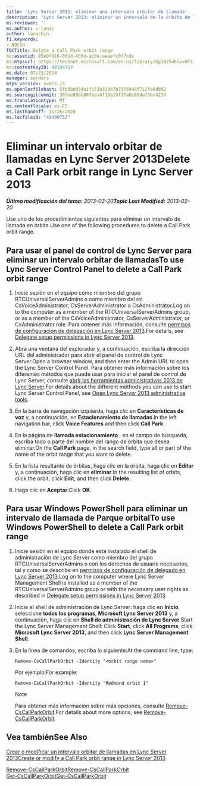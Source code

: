 ```yaml
---
title: 'Lync Server 2013: eliminar una intervalo orbitar de llamada'
description: 'Lync Server 2013: eliminar un intervalo de la órbita de la llamada.'
ms.reviewer: ''
ms.author: v-lanac
author: lanachin
f1.keywords:
- NOCSH
TOCTitle: Delete a Call Park orbit range
ms:assetid: 85e9f916-062d-450d-ac0a-aeaefc0f7cdc
ms:mtpsurl: https://technet.microsoft.com/en-us/library/Gg182546(v=OCS.15)
ms:contentKeyID: 48184713
ms.date: 07/23/2014
manager: serdars
mtps_version: v=OCS.15
ms.openlocfilehash: 5fb0bbd34a1f151b32067b7375948f712fa6d902
ms.sourcegitcommit: 36fee89bb887bea4f18b19f17a8c69daf5bc423d
ms.translationtype: MT
ms.contentlocale: es-ES
ms.lasthandoff: 11/26/2020
ms.locfileid: "49430752"
---
```

# <a name="delete-a-call-park-orbit-range-in-lync-server-2013"></a><span data-ttu-id="36299-103">Eliminar un intervalo orbitar de llamadas en Lync Server 2013</span><span class="sxs-lookup"><span data-stu-id="36299-103">Delete a Call Park orbit range in Lync Server 2013</span></span>

<div data-xmlns="http://www.w3.org/1999/xhtml">

<div class="topic" data-xmlns="http://www.w3.org/1999/xhtml" data-msxsl="urn:schemas-microsoft-com:xslt" data-cs="https://msdn.microsoft.com/">

<div data-asp="https://msdn2.microsoft.com/asp">



</div>

<div id="mainSection">

<div id="mainBody"><span data-ttu-id="36299-104">

<span> </span></span><span class="sxs-lookup"><span data-stu-id="36299-104">

<span> </span></span></span>

<span data-ttu-id="36299-105">_**Última modificación del tema:** 2013-02-20_</span><span class="sxs-lookup"><span data-stu-id="36299-105">_**Topic Last Modified:** 2013-02-20_</span></span>

<span data-ttu-id="36299-106">Use uno de los procedimientos siguientes para eliminar un intervalo de llamada en órbita.</span><span class="sxs-lookup"><span data-stu-id="36299-106">Use one of the following procedures to delete a Call Park orbit range.</span></span>

<div>

## <a name="to-use-lync-server-control-panel-to-delete-a-call-park-orbit-range"></a><span data-ttu-id="36299-107">Para usar el panel de control de Lync Server para eliminar un intervalo orbitar de llamadas</span><span class="sxs-lookup"><span data-stu-id="36299-107">To use Lync Server Control Panel to delete a Call Park orbit range</span></span>

1.  <span data-ttu-id="36299-108">Inicie sesión en el equipo como miembro del grupo RTCUniversalServerAdmins o como miembro del rol CsVoiceAdministrator, CsServerAdministrator o CsAdministrator.</span><span class="sxs-lookup"><span data-stu-id="36299-108">Log on to the computer as a member of the RTCUniversalServerAdmins group, or as a member of the CsVoiceAdministrator, CsServerAdministrator, or CsAdministrator role.</span></span> <span data-ttu-id="36299-109">Para obtener más información, consulte [permisos de configuración de delegación en Lync Server 2013](lync-server-2013-delegate-setup-permissions.md).</span><span class="sxs-lookup"><span data-stu-id="36299-109">For details, see [Delegate setup permissions in Lync Server 2013](lync-server-2013-delegate-setup-permissions.md).</span></span>

2.  <span data-ttu-id="36299-110">Abra una ventana del explorador y, a continuación, escriba la dirección URL del administrador para abrir el panel de control de Lync Server.</span><span class="sxs-lookup"><span data-stu-id="36299-110">Open a browser window, and then enter the Admin URL to open the Lync Server Control Panel.</span></span> <span data-ttu-id="36299-111">Para obtener más información sobre los diferentes métodos que puede usar para iniciar el panel de control de Lync Server, consulte [abrir las herramientas administrativas 2013 de Lync Server](lync-server-2013-open-lync-server-administrative-tools.md).</span><span class="sxs-lookup"><span data-stu-id="36299-111">For details about the different methods you can use to start Lync Server Control Panel, see [Open Lync Server 2013 administrative tools](lync-server-2013-open-lync-server-administrative-tools.md).</span></span>

3.  <span data-ttu-id="36299-112">En la barra de navegación izquierda, haga clic en **Características de voz** y, a continuación, en **Estacionamiento de llamadas**.</span><span class="sxs-lookup"><span data-stu-id="36299-112">In the left navigation bar, click **Voice Features** and then click **Call Park**.</span></span>

4.  <span data-ttu-id="36299-113">En la página de **llamada estacionamiento** , en el campo de búsqueda, escriba todo o parte del nombre del rango de órbita que desea eliminar.</span><span class="sxs-lookup"><span data-stu-id="36299-113">On the **Call Park** page, in the search field, type all or part of the name of the orbit range that you want to delete.</span></span>

5.  <span data-ttu-id="36299-114">En la lista resultante de órbitas, haga clic en la órbita, haga clic en **Editar** y, a continuación, haga clic en **eliminar**.</span><span class="sxs-lookup"><span data-stu-id="36299-114">In the resulting list of orbits, click the orbit, click **Edit**, and then click **Delete**.</span></span>

6.  <span data-ttu-id="36299-115">Haga clic en **Aceptar**.</span><span class="sxs-lookup"><span data-stu-id="36299-115">Click **OK**.</span></span>

</div>

<div>

## <a name="to-use-windows-powershell-to-delete-a-call-park-orbit-range"></a><span data-ttu-id="36299-116">Para usar Windows PowerShell para eliminar un intervalo de llamada de Parque orbital</span><span class="sxs-lookup"><span data-stu-id="36299-116">To use Windows PowerShell to delete a Call Park orbit range</span></span>

1.  <span data-ttu-id="36299-117">Inicie sesión en el equipo donde está instalado el shell de administración de Lync Server como miembro del grupo RTCUniversalServerAdmins o con los derechos de usuario necesarios, tal y como se describe en [permisos de configuración de delegado en Lync Server 2013](lync-server-2013-delegate-setup-permissions.md).</span><span class="sxs-lookup"><span data-stu-id="36299-117">Log on to the computer where Lync Server Management Shell is installed as a member of the RTCUniversalServerAdmins group or with the necessary user rights as described in [Delegate setup permissions in Lync Server 2013](lync-server-2013-delegate-setup-permissions.md).</span></span>

2.  <span data-ttu-id="36299-118">Inicie el shell de administración de Lync Server: haga clic en **Inicio**, seleccione **todos los programas**, **Microsoft Lync Server 2013** y, a continuación, haga clic en **Shell de administración de Lync Server**.</span><span class="sxs-lookup"><span data-stu-id="36299-118">Start the Lync Server Management Shell: Click **Start**, click **All Programs**, click **Microsoft Lync Server 2013**, and then click **Lync Server Management Shell**.</span></span>

3.  <span data-ttu-id="36299-119">En la línea de comandos, escriba lo siguiente:</span><span class="sxs-lookup"><span data-stu-id="36299-119">At the command line, type:</span></span>
    
        Remove-CsCallParkOrbit -Identity "<orbit range name>" 
    
    <span data-ttu-id="36299-120">Por ejemplo:</span><span class="sxs-lookup"><span data-stu-id="36299-120">For example:</span></span>
    
        Remove-CsCallParkOrbit -Identity "Redmond orbit 1"
    
    <div>
    

    > [!NOTE]  
    > <span data-ttu-id="36299-121">Para obtener más información sobre más opciones, consulte <A href="https://docs.microsoft.com/powershell/module/skype/Remove-CsCallParkOrbit">Remove-CsCallParkOrbit</A>.</span><span class="sxs-lookup"><span data-stu-id="36299-121">For details about more options, see <A href="https://docs.microsoft.com/powershell/module/skype/Remove-CsCallParkOrbit">Remove-CsCallParkOrbit</A>.</span></span>

    
    </div>

</div>

<div>

## <a name="see-also"></a><span data-ttu-id="36299-122">Vea también</span><span class="sxs-lookup"><span data-stu-id="36299-122">See Also</span></span>


[<span data-ttu-id="36299-123">Crear o modificar un intervalo orbitar de llamadas en Lync Server 2013</span><span class="sxs-lookup"><span data-stu-id="36299-123">Create or modify a Call Park orbit range in Lync Server 2013</span></span>](lync-server-2013-create-or-modify-a-call-park-orbit-range.md)  


[<span data-ttu-id="36299-124">Remove-CsCallParkOrbit</span><span class="sxs-lookup"><span data-stu-id="36299-124">Remove-CsCallParkOrbit</span></span>](https://docs.microsoft.com/powershell/module/skype/Remove-CsCallParkOrbit)  
[<span data-ttu-id="36299-125">Get-CsCallParkOrbit</span><span class="sxs-lookup"><span data-stu-id="36299-125">Get-CsCallParkOrbit</span></span>](https://docs.microsoft.com/powershell/module/skype/Get-CsCallParkOrbit)  
  

<span data-ttu-id="36299-126"></div>

</div>

<span> </span>

</div>

</div>

</span><span class="sxs-lookup"><span data-stu-id="36299-126"></div>

</div>

<span> </span>

</div>

</div>

</span></span></div>

